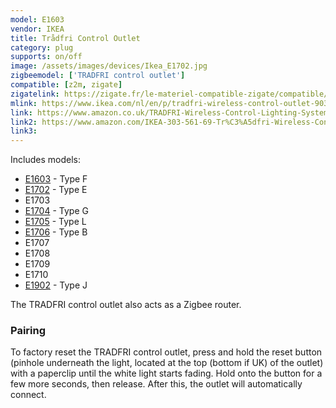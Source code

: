 ```yaml
---
model: E1603
vendor: IKEA
title: Trådfri Control Outlet
category: plug
supports: on/off
image: /assets/images/devices/Ikea_E1702.jpg
zigbeemodel: ['TRADFRI control outlet']
compatible: [z2m, zigate]
zigatelink: https://zigate.fr/le-materiel-compatible-zigate/compatible/ikeatradfripriseconnecte
mlink: https://www.ikea.com/nl/en/p/tradfri-wireless-control-outlet-90356166/
link: https://www.amazon.co.uk/TRADFRI-Wireless-Control-Lighting-Systems/dp/B07PK5LCL2
link2: https://www.amazon.com/IKEA-303-561-69-Tr%C3%A5dfri-Wireless-Control/dp/B07KM9ZC31
link3: 
---
```

Includes models:
- [E1603](https://www.ikea.com/se/sv/p/tradfri-tradloest-uttag-90356166/) - Type F
- [E1702](https://www.ikea.com/fr/fr/p/tradfri-prise-connectee-20364476/) - Type E
- E1703
- [E1704](https://www.ikea.com/gb/en/p/tradfri-wireless-control-outlet-00364477/) - Type G
- [E1705](https://www.ikea.com/it/it/p/tradfri-presa-wireless-60364479/) - Type L
- [E1706](https://www.ikea.com/us/en/p/tradfri-wireless-control-outlet-30356169/) - Type B
- E1707
- E1708
- E1709
- E1710
- [E1902](https://www.ikea.com/ch/de/p/tradfri-steckdose-funkgesteuert-00473650/) - Type J


The TRADFRI control outlet also acts as a Zigbee router.

### Pairing
To factory reset the TRADFRI control outlet, press and hold the reset button
(pinhole underneath the light, located at the top (bottom if UK) of the outlet) with a
paperclip until the white light starts fading. Hold onto the button for a
few more seconds, then release. After this, the outlet will automatically connect. 
